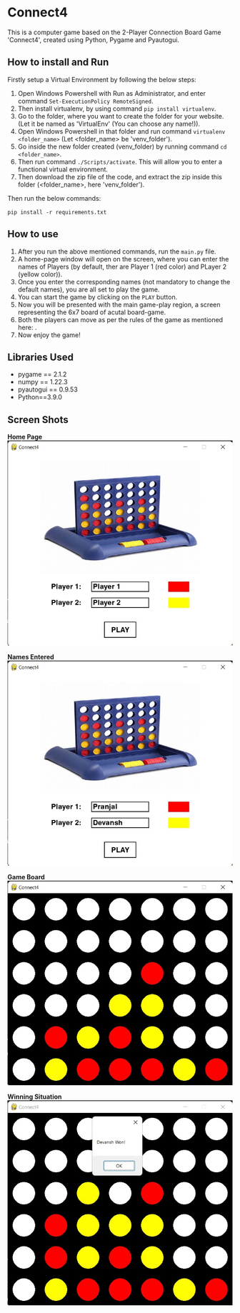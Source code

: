 # Connect4

This is a computer game based on the 2-Player Connection Board Game 'Connect4', created using Python, Pygame and Pyautogui.


## How to install and Run
Firstly setup a Virtual Environment by following the below steps:
1. Open Windows Powershell with Run as Administrator, and enter command ``` Set-ExecutionPolicy RemoteSigned ```.
2. Then install virtualenv, by using command ``` pip install virtualenv ```.
3. Go to the folder, where you want to create the folder for your website. (Let it be named as 'VirtualEnv' (You can choose any name!)).
4. Open Windows Powershell in that folder and run command ``` virtualenv <folder_name> ``` (Let <folder_name> be 'venv_folder').
5. Go inside the new folder created (venv_folder) by running command ``` cd <folder_name> ```.
6. Then run command ``` ./Scripts/activate ```. This will allow you to enter a functional virtual environment.
7. Then download the zip file of the code, and extract the zip inside this folder (<folder_name>, here 'venv_folder').


Then run the below commands:

```
pip install -r requirements.txt

```



## How to use
1. After you run the above mentioned commands, run the ```main.py``` file.
2. A home-page window will open on the screen, where you can enter the names of Players (by default, ther are Player 1 (red color) and PLayer 2 (yellow color)).
3. Once you enter the corresponding names (not mandatory to change the default names), you are all set to play the game.
4. You can start the game by clicking on the ```PLAY``` button.
5. Now you will be presented with the main game-play region, a screen representing the 6x7 board of acutal board-game.
6. Both the players can move as per the rules of the game as mentioned here: .
7. Now enjoy the game!


## Libraries Used

* pygame == 2.1.2
* numpy == 1.22.3
* pyautogui == 0.9.53
* Python==3.9.0


## Screen Shots

__Home Page__
![Home Page](project_assets/homepage.jpg)

__Names Entered__
![Names Entered](project_assets/NamesEntered.jpg)

__Game Board__
![Game Board](project_assets/GameBoard.jpg)

__Winning Situation__
![Winning Situation](project_assets/WinningSituation.jpg)